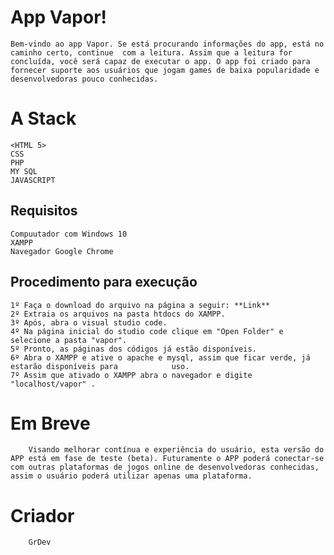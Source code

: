 # App Vapor!

	Bem-vindo ao app Vapor. Se está procurando informações do app, está no caminho certo, continue  com a leitura. Assim que a leitura for concluída, você será capaz de executar o app. O app foi criado para fornecer suporte aos usuários que jogam games de baixa popularidade e desenvolvedoras pouco conhecidas.
	
#  A Stack
	<HTML 5>
	CSS
	PHP
	MY SQL
	JAVASCRIPT
	
## Requisitos
	Compuutador com Windows 10
	XAMPP
	Navegador Google Chrome

## Procedimento para execução
	1º Faça o download do arquivo na página a seguir: **Link**
	2º Extraia os arquivos na pasta htdocs do XAMPP.
	3º Após, abra o visual studio code.
	4º Na página inicial do studio code clique em "Open Folder" e selecione a pasta "vapor".
	5º Pronto, as páginas dos códigos já estão disponíveis.
	6º Abra o XAMPP e ative o apache e mysql, assim que ficar verde, já estarão disponíveis para 			uso.
	7º Assim que ativado o XAMPP abra o navegador e digite "localhost/vapor" .
	

# Em Breve
		Visando melhorar contínua e experiência do usuário, esta versão do APP está em fase de teste (beta). Futuramente o APP poderá conectar-se com outras plataformas de jogos online de desenvolvedoras conhecidas, assim o usuário poderá utilizar apenas uma plataforma. 

#  Criador 
		GrDev
		